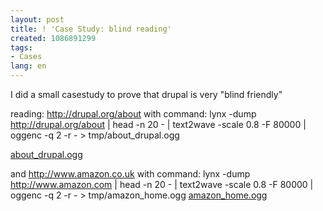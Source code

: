 ```yaml
---
layout: post
title: ! 'Case Study: blind reading'
created: 1086891299
tags:
- Cases
lang: en
---
```

I did a small casestudy to prove that drupal is very "blind friendly"

reading: 
http://drupal.org/about
with command:
lynx -dump http://drupal.org/about | head -n 20  - | text2wave -scale 0.8 -F 80000 | oggenc -q 2 -r - > tmp/about_drupal.ogg

<a href="/files/about_drupal.ogg">about_drupal.ogg</a>

and 
http://www.amazon.co.uk
with command:
lynx -dump http://www.amazon.com | head -n 20  - | text2wave -scale 0.8 -F 80000 | oggenc -q 2 -r - > tmp/amazon_home.ogg
<a href="/files/amazon_home.ogg">amazon_home.ogg</a>

